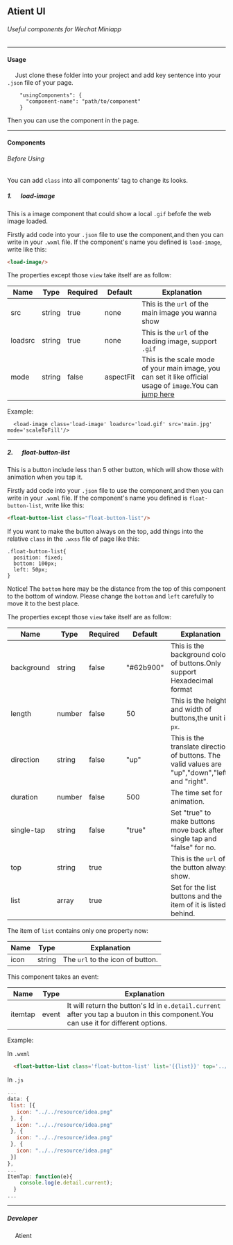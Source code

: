 ## Atient UI
###### Useful components for Wechat Miniapp
___
#### Usage
&emsp; Just clone these folder into your project and add key sentence into your `.json` file of your page. <br>
```  
    "usingComponents": {
      "component-name": "path/to/component"
    }
```
Then you can use the component in the page.
___
#### Components
###### Before Using
You can add `class` into all components' tag to change its looks.

##### 1. &emsp; load-image
This is a image component that could show a local `.gif` befofe the web image loaded.

Firstly add code into your `.json` file to use the component,and then you can write in your `.wxml` file. If the component's name you defined is `load-image`, write like this:
```html
<load-image/>
```  
 The properties except those `view` take itself are as follow:

 |Name|Type|Required|Default|Explanation|
 |----|----|--------|-------|-----------|
 |src |string|true|none|This is the `url` of the main image you wanna show|
 |loadsrc|string|true|none|This is the `url` of the loading image, support `.gif`|
 |mode|string|false|aspectFit|This is the scale mode of your main image, you can set it like official usage of `image`.You can [jump here](https://developers.weixin.qq.com/miniprogram/dev/component/image.html)|

Example:
```
  <load-image class='load-image' loadsrc='load.gif' src='main.jpg' mode='scaleToFill'/>
```
---
 ##### 2. &emsp; float-button-list
This is a button include less than 5 other button, which will show those with animation when you tap it.  

Firstly add code into your `.json` file to use the component,and then you can write in your `.wxml` file. If the component's name you defined is `float-button-list`, write like this:
```html
<float-button-list class="float-button-list"/>
```
If you want to make the button always on the top, add things into the relative `class` in the `.wxss` file of page like this:
```
.float-button-list{
  position: fixed;
  bottom: 100px;
  left: 50px;
}
```
Notice! The `bottom` here may be the distance from the top of this component to the bottom of window. Please change the `bottom` and `left` carefully to move it to the best place.

The properties except those `view` take itself are as follow:

|Name|Type|Required|Default|Explanation|
|----|----|--------|-------|-----------|
|background|string|false|"#62b900"|This is the background color of buttons.Only support Hexadecimal format|
|length|number|false|50|This is the height and width of buttons,the unit is `px`.|
|direction|string|false|"up"|This is the translate direction of buttons. The valid values are "up","down","left" and "right".|
|duration|number|false|500|The time set for animation.|
|single-tap|string|false|"true"|Set "true" to make buttons move back after single tap and "false" for no.|
|top|string|true| |This is the `url` of the button always show.|
|list|array|true| |Set for the list buttons and the item of it is listed behind.|
The item of `list` contains only one property now:

|Name|Type|Explanation|
|----|----|-----------|
|icon|string|The `url` to the icon of button.|

This component takes an event:

|Name|Type|Explanation|
|----|----|-----------|
|itemtap|event|It will return the button's Id in `e.detail.current` after you tap a buuton in this component.You can use it for different options.|

Example:

In `.wxml`
```html
  <float-button-list class='float-button-list' list='{{list}}' top='../../resource/add.png' binditemtap='ItemTap' direction='up' single-tap='false' length='100' duration='1000' background='#e08e84'/>
```

In `.js`
```js
...
data: {
 list: [{
   icon: "../../resource/idea.png"
 }, {
   icon: "../../resource/idea.png"
 }, {
   icon: "../../resource/idea.png"
 }, {
   icon: "../../resource/idea.png"
 }]
},
...
ItemTap: function(e){
    console.log(e.detail.current);
  }
...
```


 ---
##### Developer
&emsp; Atient
